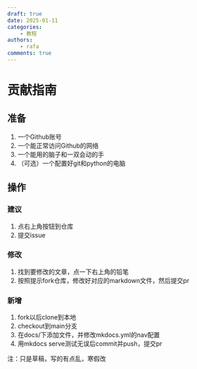 ```yaml
---
draft: true
date: 2025-01-11
categories:
    - 教程
authors:
    - rafa
comments: true
---
```



# 贡献指南

## 准备

1. 一个Github账号
2. 一个能正常访问Github的网络
3. 一个能用的脑子和一双会动的手
4. （可选）一个配置好git和python的电脑

## 操作

### 建议

1. 点右上角按钮到仓库
2. 提交issue

### 修改

1. 找到要修改的文章，点一下右上角的铅笔
2. 按照提示fork仓库，修改好对应的markdown文件，然后提交pr

### 新增

1. fork以后clone到本地
2. checkout到main分支
3. 在docs/下添加文件，并修改mkdocs.yml的nav配置
4. 用mkdocs serve测试无误后commit并push，提交pr

注：只是草稿，写的有点乱，寒假改